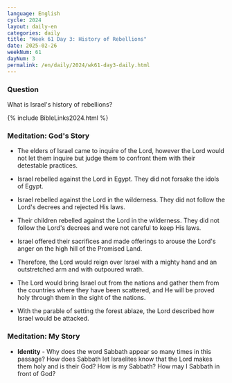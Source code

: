 ```yaml
---
language: English
cycle: 2024
layout: daily-en
categories: daily
title: "Week 61 Day 3: History of Rebellions"
date: 2025-02-26
weekNum: 61
dayNum: 3
permalink: /en/daily/2024/wk61-day3-daily.html
---
```


### Question     
What is Israel's history of rebellions?

{% include BibleLinks2024.html %}

### Meditation: God's Story   
+ The elders of Israel came to inquire of the Lord, however the Lord would not let them inquire but judge them to confront them with their detestable practices. 

+ Israel rebelled against the Lord in Egypt. They did not forsake the idols of Egypt. 

+ Israel rebelled against the Lord in the wilderness. They did not follow the Lord's decrees and rejected His laws. 

+ Their children rebelled against the Lord in the wilderness. They did not follow the Lord's decrees and were not careful to keep His laws. 

+ Israel offered their sacrifices and made offerings to arouse the Lord's anger on the high hill of the Promised Land. 

+ Therefore, the Lord would reign over Israel with a mighty hand and an outstretched arm and with outpoured wrath. 

+ The Lord would bring Israel out from the nations and gather them from the countries where they have been scattered, and He will be proved holy through them in the sight of the nations. 

+ With the parable of setting the forest ablaze, the Lord described how Israel would be attacked. 

### Meditation: My Story   
+ **Identity** - Why does the word Sabbath appear so many times in this passage? How does Sabbath let Israelites know that the Lord makes them holy and is their God? How is my Sabbath? How may I Sabbath in front of God?  
